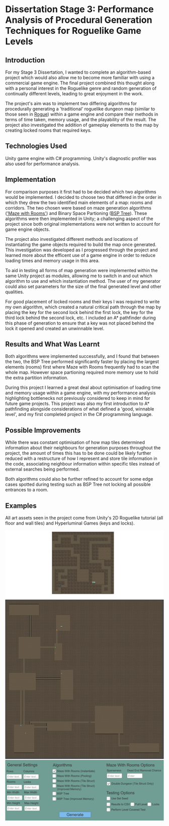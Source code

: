 # Dissertation Stage 3: Performance Analysis of Procedural Generation Techniques for Roguelike Game Levels

## Introduction 
For my Stage 3 Dissertation, I wanted to complete an algorithm-based project which would also allow me to become more familiar with using a commercial game engine. The final project combined this thought along with a personal interest in the Roguelike genre and random generation of continually different levels, leading to great enjoyment in the work. 

The project's aim was to implement two differing algorithms for procedurally generating a 'traditional' roguelike dungeon map (similar to those seen in [Rogue](https://upload.wikimedia.org/wikipedia/commons/1/17/Rogue_Screen_Shot_CAR.PNG)) within a game engine and compare their methods in terms of time taken, memory usage, and the playability of the result. The project also investigated the addition of gameplay elements to the map by creating locked rooms that required keys. 

## Technologies Used 
Unity game engine with C# programming. Unity's diagnostic profiler was also used for performance analysis.

## Implementation 
For comparison purposes it first had to be decided which two algorithms would be implemented. I decided to choose two that differed in the order in which they drew the two identified main elements of a map: rooms and corridors. The two chosen were based on maze generation algorithms (['Maze with Rooms'](https://gist.github.com/timdetering/5e4f10d311db9991fa7330be701cabcc)) and Binary Space Partioning ([BSP Tree](http://www.roguebasin.com/index.php?title=Basic_BSP_Dungeon_generation)). These algorithms were then implemented in Unity; a challenging aspect of the project since both original implementations were not written to account for game engine objects.

The project also investigated different methods and locations of instantiating the game objects required to build the map once generated. This investigation was developed as I progressed through the project and learned more about the efficent use of a game engine in order to reduce loading times and memory usage in this area. 

To aid in testing all forms of map generation were implemented within the same Unity project as modules, allowing me to switch in and out which algorithm to use and which instantiation method. The user of my generator could also set parameters for the size of the final generated level and other qualities. 

For good placement of locked rooms and their keys I was required to write my own algorithm, which created a natural critical path through the map by placing the key for the second lock behind the first lock, the key for the third lock behind the second lock, etc. I included an A* pathfinder during this phase of generation to ensure that a key was not placed behind the lock it opened and created an unwinnable level.  

## Results and What Was Learnt
Both algorithms were implemented successfully, and I found that between the two, the BSP Tree performed significantly faster by placing the largest elements (rooms) first where Maze with Rooms frequently had to scan the whole map. However space partioning required more memory use to hold the extra partition information.

During this project I learned a great deal about optimisation of loading time and memory usage within a game engine, with my performance analysis highlighting bottlenecks not previously considered to keep in mind for future game projects. This project was also my first introduction to A* pathfinding alongside considerations of what defined a 'good, winnable level', and my first completed project in the C# programming language. 

## Possible Improvements
While there was constant optimisation of how map tiles determined information about their neighbours for generation purposes throughout the project, the amount of times this has to be done could be likely further reduced with a restructure of how I represent and store tile information in the code, associating neighbour information within specific tiles instead of external searches being performed. 

Both algorithms could also be further refined to account for some edge cases spotted during testing such as BSP Tree not locking all possible entrances to a room. 

## Examples
All art assets seen in the project come from Unity's 2D Roguelike tutorial (all floor and wall tiles) and Hyperluminal Games (keys and locks).

![Maze With Rooms](/images/mwr.png)
![BSP Tree](/images/bsp%20tree.png)
![Parameters](/images/parameters.png)
